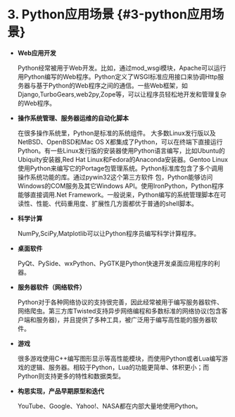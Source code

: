 # 3. Python应用场景 {#3-python应用场景}

* **Web应用开发**

  Python经常被用于Web开发。比如，通过mod\_wsgi模块，Apache可以运行用Python编写的Web程序。Python定义了WSGI标准应用接口来协调Http服务器与基于Python的Web程序之间的通信。一些Web框架，如Django,TurboGears,web2py,Zope等，可以让程序员轻松地开发和管理复杂的Web程序。

* **操作系统管理、服务器运维的自动化脚本**

  在很多操作系统里，Python是标准的系统组件。 大多数Linux发行版以及NetBSD、OpenBSD和Mac OS X都集成了Python，可以在终端下直接运行Python。有一些Linux发行版的安装器使用Python语言编写，比如Ubuntu的Ubiquity安装器,Red Hat Linux和Fedora的Anaconda安装器。Gentoo Linux使用Python来编写它的Portage包管理系统。Python标准库包含了多个调用操作系统功能的库。通过pywin32这个第三方软件 包，Python能够访问Windows的COM服务及其它Windows API。使用IronPython，Python程序能够直接调用.Net Framework。一般说来，Python编写的系统管理脚本在可读性、性能、代码重用度、扩展性几方面都优于普通的shell脚本。

* **科学计算**

  NumPy,SciPy,Matplotlib可以让Python程序员编写科学计算程序。

* **桌面软件**

  PyQt、PySide、wxPython、PyGTK是Python快速开发桌面应用程序的利器。

* **服务器软件（网络软件）**

  Python对于各种网络协议的支持很完善，因此经常被用于编写服务器软件、网络爬虫。第三方库Twisted支持异步网络编程和多数标准的网络协议\(包含客户端和服务器\)，并且提供了多种工具，被广泛用于编写高性能的服务器软件。

* **游戏**

  很多游戏使用C++编写图形显示等高性能模块，而使用Python或者Lua编写游戏的逻辑、服务器。相较于Python，Lua的功能更简单、体积更小；而Python则支持更多的特性和数据类型。

* **构思实现，产品早期原型和迭代**

  YouTube、Google、Yahoo!、NASA都在内部大量地使用Python。



